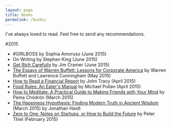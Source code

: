 ```yaml
---
layout: page
title: Books
permalink: /books/
---
```


I've always loved to read.  Feel free to send any recommendations.

#2015
- #GIRLBOSS by Sophia Amoruso (June 2015)
- On Writing by Stephen King (June 2015)
- [Get Rich Carefully](http://www.amazon.com/Jim-Cramers-Get-Rich-Carefully/dp/0142181382) by Jim Cramer (June 2015)
- [The Essays of Warren Buffett: Lessons for Corporate America](http://www.amazon.com/Essays-Warren-Buffett-Lessons-Corporate/dp/1611634091) by Warren Buffett and Lawrence Cunningham (May 2015)
- [How to Read a Financial Report](http://www.amazon.com/How-Read-Financial-Report-Wringing/dp/1118735846) by John Tracy (April 2015)
- [Food Rules: An Eater's Manual](http://www.amazon.com/Food-Rules-Eaters-Michael-Pollan/dp/014311638X) by Michael Pollan (April 2015)
- [How to Meditate: A Practical Guide to Making Friends with Your Mind](http://www.amazon.com/How-Meditate-Practical-Making-Friends/dp/1604079339) by Pema Chödrön (March 2015)
- [The Happiness Hypothesis: Finding Modern Truth in Ancient Wisdom](http://www.amazon.com/Happiness-Hypothesis-Finding-Modern-Ancient/dp/0465028020) (March 2015) by Jonathan Haidt
- [Zero to One: Notes on Startups, or How to Build the Future](http://www.amazon.com/Zero-One-Notes-Startups-Future-ebook/dp/B00J6YBOFQ) by Peter Thiel (February 2015)
